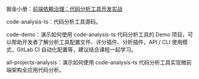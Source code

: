 掘金小册：[前端依赖治理：代码分析工具开发实战](https://juejin.cn/book/7202598408815640631)

code-analysis-ts：代码分析工具源码。

code-demo：演示如何使用 code-analysis-ts 代码分析工具的 Demo 项目，可以帮助开发者了解分析工具配置文件、评分插件、分析插件，API / CLI 使用模式，GitLab CI 自动化配置等，建议结合课程一起学习。

all-projects-analysis：演示如何使用 code-analysis-ts 代码分析工具实现微前端架构全应用代码分析。